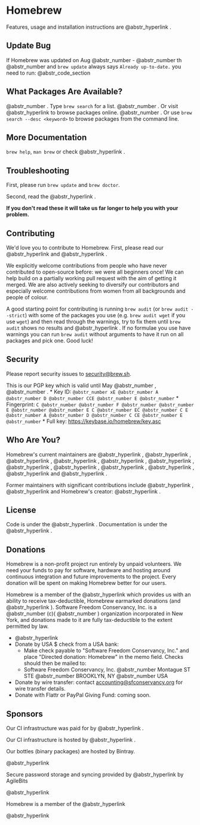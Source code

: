 # Homebrew

Features, usage and installation instructions are @abstr_hyperlink .

## Update Bug

If Homebrew was updated on Aug @abstr_number - @abstr_number th @abstr_number and `brew update` always says `Already up-to-date.` you need to run: @abstr_code_section 

## What Packages Are Available?

@abstr_number . Type `brew search` for a list. @abstr_number . Or visit @abstr_hyperlink to browse packages online. @abstr_number . Or use `brew search --desc <keyword>` to browse packages from the command line.

## More Documentation

`brew help`, `man brew` or check @abstr_hyperlink .

## Troubleshooting

First, please run `brew update` and `brew doctor`.

Second, read the @abstr_hyperlink .

**If you don't read these it will take us far longer to help you with your problem.**

## Contributing

We'd love you to contribute to Homebrew. First, please read our @abstr_hyperlink and @abstr_hyperlink .

We explicitly welcome contributions from people who have never contributed to open-source before: we were all beginners once! We can help build on a partially working pull request with the aim of getting it merged. We are also actively seeking to diversify our contributors and especially welcome contributions from women from all backgrounds and people of colour.

A good starting point for contributing is running `brew audit` (or `brew audit --strict`) with some of the packages you use (e.g. `brew audit wget` if you use `wget`) and then read through the warnings, try to fix them until `brew audit` shows no results and @abstr_hyperlink . If no formulae you use have warnings you can run `brew audit` without arguments to have it run on all packages and pick one. Good luck!

## Security

Please report security issues to security@brew.sh.

This is our PGP key which is valid until May @abstr_number , @abstr_number . * Key ID: `@abstr_number xE @abstr_number A @abstr_number D @abstr_number CCE @abstr_number E @abstr_number` * Fingerprint: `C @abstr_number @abstr_number F @abstr_number @abstr_number E @abstr_number @abstr_number E C @abstr_number EC @abstr_number C E @abstr_number A @abstr_number D @abstr_number C CE @abstr_number E @abstr_number` * Full key: https://keybase.io/homebrew/key.asc

## Who Are You?

Homebrew's current maintainers are @abstr_hyperlink , @abstr_hyperlink , @abstr_hyperlink , @abstr_hyperlink , @abstr_hyperlink , @abstr_hyperlink , @abstr_hyperlink , @abstr_hyperlink , @abstr_hyperlink , @abstr_hyperlink , @abstr_hyperlink and @abstr_hyperlink .

Former maintainers with significant contributions include @abstr_hyperlink , @abstr_hyperlink and Homebrew's creator: @abstr_hyperlink .

## License

Code is under the @abstr_hyperlink . Documentation is under the @abstr_hyperlink .

## Donations

Homebrew is a non-profit project run entirely by unpaid volunteers. We need your funds to pay for software, hardware and hosting around continuous integration and future improvements to the project. Every donation will be spent on making Homebrew better for our users.

Homebrew is a member of the @abstr_hyperlink which provides us with an ability to receive tax-deductible, Homebrew earmarked donations (and @abstr_hyperlink ). Software Freedom Conservancy, Inc. is a @abstr_number (c)( @abstr_number ) organization incorporated in New York, and donations made to it are fully tax-deductible to the extent permitted by law.

  * @abstr_hyperlink 
  * Donate by USA $ check from a USA bank: 
    * Make check payable to "Software Freedom Conservancy, Inc." and place "Directed donation: Homebrew" in the memo field. Checks should then be mailed to:
    * Software Freedom Conservancy, Inc. @abstr_number Montague ST STE @abstr_number BROOKLYN, NY @abstr_number USA
  * Donate by wire transfer: contact accounting@sfconservancy.org for wire transfer details.
  * Donate with Flattr or PayPal Giving Fund: coming soon.



## Sponsors

Our CI infrastructure was paid for by @abstr_hyperlink .

Our CI infrastructure is hosted by @abstr_hyperlink .

Our bottles (binary packages) are hosted by Bintray.

@abstr_hyperlink 

Secure password storage and syncing provided by @abstr_hyperlink by AgileBits

@abstr_hyperlink 

Homebrew is a member of the @abstr_hyperlink 

@abstr_hyperlink 
